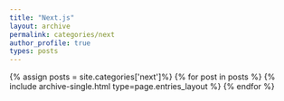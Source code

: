 ```yaml
---
title: "Next.js"
layout: archive
permalink: categories/next
author_profile: true
types: posts
---
```


{% assign posts = site.categories['next']%}
{% for post in posts %}
{% include archive-single.html type=page.entries_layout %}
{% endfor %}
